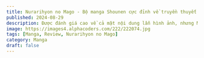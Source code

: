```yaml
---
title: Nurarihyon no Mago - Bộ manga Shounen cực đỉnh về truyền thuyết đô thị
published: 2024-08-29
description: Được đánh giá cao về cả mặt nội dung lẫn hình ảnh, nhưng Manga lại không được nhiều người biết đến và bị "trảm" bởi NXB JUMP.
image: https://images4.alphacoders.com/222/222074.jpg
tags: [Manga, Review, Nurarihyon no Mago]
category: Manga
draft: false
---
```


